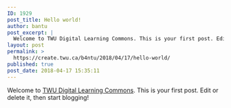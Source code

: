 ```yaml
---
ID: 1929
post_title: Hello world!
author: bantu
post_excerpt: |
  Welcome to TWU Digital Learning Commons. This is your first post. Edit or delete it, then start blogging!
layout: post
permalink: >
  https://create.twu.ca/b4ntu/2018/04/17/hello-world/
published: true
post_date: 2018-04-17 15:35:11
---
```

Welcome to <a href="http://create.twu.ca/">TWU Digital Learning Commons</a>. This is your first post. Edit or delete it, then start blogging!